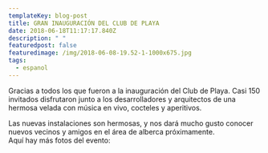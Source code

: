 ```yaml
---
templateKey: blog-post
title: GRAN INAUGURACIÓN DEL CLUB DE PLAYA
date: 2018-06-18T11:17:17.840Z
description: " "
featuredpost: false
featuredimage: /img/2018-06-08-19.52-1-1000x675.jpg
tags:
  - espanol
---
```

Gracias a todos los que fueron a la inauguración del Club de Playa. Casi 150 invitados disfrutaron junto a los desarrolladores y arquitectos de una hermosa velada con música en vivo, cocteles y aperitivos.



Las nuevas instalaciones son hermosas, y nos dará mucho gusto conocer nuevos vecinos y amigos en el área de alberca próximamente.\
Aquí hay más fotos del evento: